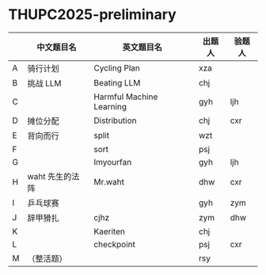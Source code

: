 # THUPC2025-preliminary

|      | 中文题目名      | 英文题目名               | 出题人 | 验题人 |
| ---- | --------------- | ------------------------ | ------ | ------ |
| A    | 骑行计划        | Cycling Plan             | xza    |        |
| B    | 挑战 LLM        | Beating LLM              | chj    |        |
| C    |                 | Harmful Machine Learning | gyh    | ljh    |
| D    | 摊位分配        | Distribution             | chj    | cxr    |
| E    | 背向而行        | split                    | wzt    |        |
| F    |                 | sort                     | psj    |        |
| G    |                 | Imyourfan                | gyh    | ljh    |
| H    | waht 先生的法阵 | Mr.waht                  | dhw    | cxr    |
| I    | 乒乓球赛        |                          | gyh    | zym    |
| J    | 辞甲猾扎        | cjhz                     | zym    | dhw    |
| K    |                 | Kaeriten                 | chj    |        |
| L    |                 | checkpoint               | psj    | cxr    |
| M    | （整活题）      |                          | rsy    |        |
